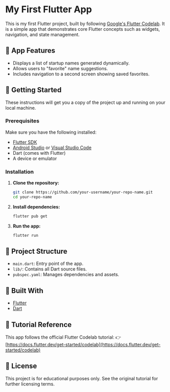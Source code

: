 # My First Flutter App

This is my first Flutter project, built by following [Google's Flutter Codelab](https://docs.flutter.dev/get-started/codelab). It is a simple app that demonstrates core Flutter concepts such as widgets, navigation, and state management.

## 📱 App Features

* Displays a list of startup names generated dynamically.
* Allows users to "favorite" name suggestions.
* Includes navigation to a second screen showing saved favorites.

## 🚀 Getting Started

These instructions will get you a copy of the project up and running on your local machine.

### Prerequisites

Make sure you have the following installed:

* [Flutter SDK](https://docs.flutter.dev/get-started/install)
* [Android Studio](https://developer.android.com/studio) or [Visual Studio Code](https://code.visualstudio.com/)
* Dart (comes with Flutter)
* A device or emulator

### Installation

1. **Clone the repository:**

   ```bash
   git clone https://github.com/your-username/your-repo-name.git
   cd your-repo-name
   ```

2. **Install dependencies:**

   ```bash
   flutter pub get
   ```

3. **Run the app:**

   ```bash
   flutter run
   ```

## 📂 Project Structure

* `main.dart`: Entry point of the app.
* `lib/`: Contains all Dart source files.
* `pubspec.yaml`: Manages dependencies and assets.

## 🧰 Built With

* [Flutter](https://flutter.dev/)
* [Dart](https://dart.dev/)

## 📖 Tutorial Reference

This app follows the official Flutter Codelab tutorial:
👉 [https://docs.flutter.dev/get-started/codelab](https://docs.flutter.dev/get-started/codelab)


## 📄 License

This project is for educational purposes only. See the original tutorial for further licensing terms.
